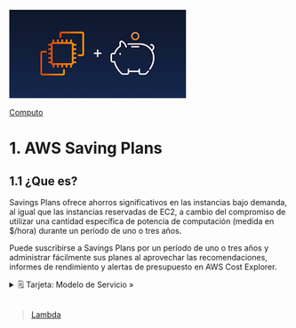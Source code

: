 ![Amazon LightSail](../../00_assets/Computo/savingPlans-logo.jpeg)

[Computo](../../01-Computo/)

# 1. AWS Saving Plans

## 1.1 ¿Que es?

Savings Plans ofrece ahorros significativos en las instancias bajo demanda, al igual que las instancias reservadas de EC2, a cambio del compromiso de utilizar una cantidad específica de potencia de computación (medida en $/hora) durante un período de uno o tres años. 

Puede suscribirse a Savings Plans por un período de uno o tres años y administrar fácilmente sus planes al aprovechar las recomendaciones, informes de rendimiento y alertas de presupuesto en AWS Cost Explorer.


<details>
<summary>🗒 Tarjeta: Modelo de Servicio »</summary>

| Pertenece a:  |
| ---- |
| PaaS |

</details>


<br/>

> [Lambda](../../2-Almacenamiento/Borde%20e%20Hibrida/snowFamily.md)

<br/>